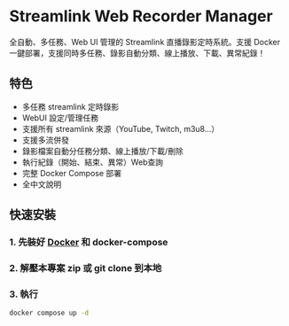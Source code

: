 # Streamlink Web Recorder Manager

全自動、多任務、Web UI 管理的 Streamlink 直播錄影定時系統。支援 Docker 一鍵部署，支援同時多任務、錄影自動分類、線上播放、下載、異常紀錄！

## 特色
- 多任務 streamlink 定時錄影
- WebUI 設定/管理任務
- 支援所有 streamlink 來源（YouTube, Twitch, m3u8...）
- 支援多流併發
- 錄影檔案自動分任務分類、線上播放/下載/刪除
- 執行紀錄（開始、結束、異常）Web查詢
- 完整 Docker Compose 部署
- 全中文說明

## 快速安裝

### 1. 先裝好 [Docker](https://www.docker.com/) 和 docker-compose

### 2. 解壓本專案 zip 或 git clone 到本地

### 3. 執行

```bash
docker compose up -d
